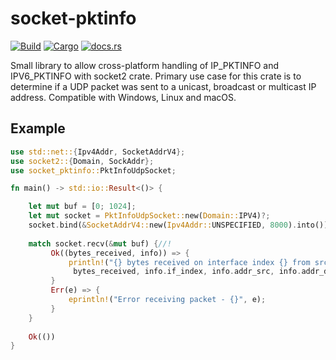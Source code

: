 # socket-pktinfo

[![Build](https://github.com/pixsper/socket-pktinfo/actions/workflows/build.yml/badge.svg)](https://github.com/pixsper/socket-pktinfo/actions)
[![Cargo](https://img.shields.io/crates/v/socket-pktinfo.svg)](https://crates.io/crates/socket-pktinfo/)
[![docs.rs](https://img.shields.io/docsrs/socket-pktinfo)](https://docs.rs/mdns-sd/latest/socket-pktinfo/)

Small library to allow cross-platform handling of IP_PKTINFO and IPV6_PKTINFO with socket2 crate. Primary use case for this crate is to determine if a UDP packet was sent to a unicast, broadcast or multicast IP address. Compatible with Windows, Linux and macOS.

## Example

```rust
use std::net::{Ipv4Addr, SocketAddrV4};
use socket2::{Domain, SockAddr};
use socket_pktinfo::PktInfoUdpSocket;

fn main() -> std::io::Result<()> {

    let mut buf = [0; 1024];
    let mut socket = PktInfoUdpSocket::new(Domain::IPV4)?;
    socket.bind(&SocketAddrV4::new(Ipv4Addr::UNSPECIFIED, 8000).into())?;
        
    match socket.recv(&mut buf) {//!
         Ok((bytes_received, info)) => {
             println!("{} bytes received on interface index {} from src {} with destination ip {}",
              bytes_received, info.if_index, info.addr_src, info.addr_dst);
         }
         Err(e) => {
             eprintln!("Error receiving packet - {}", e);
         }
    }
     
    Ok(())
}
```